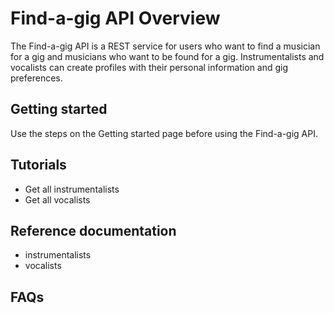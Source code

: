 # Find-a-gig API Overview

The Find-a-gig API is a REST service for users who want to find a musician for a gig and musicians who want to be found for a gig. Instrumentalists and vocalists can create profiles with their personal information and gig preferences. 

## Getting started

Use the steps on the Getting started page before using the Find-a-gig API.

## Tutorials

* Get all instrumentalists
* Get all vocalists

## Reference documentation

* instrumentalists
* vocalists

## FAQs